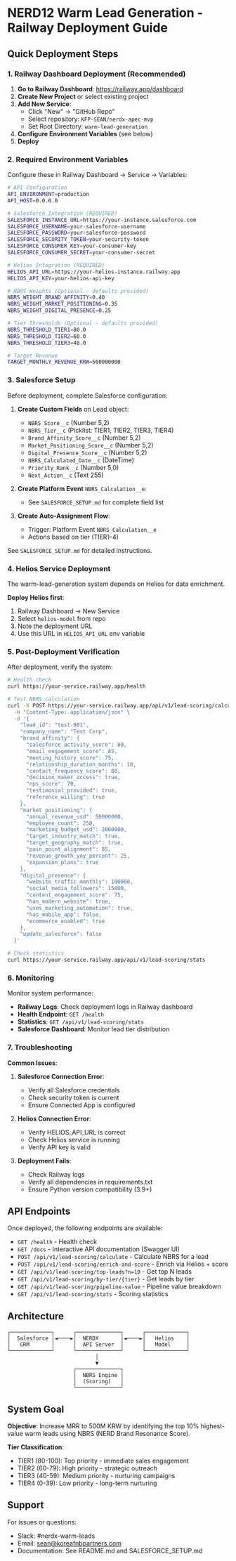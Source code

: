 # NERD12 Warm Lead Generation - Railway Deployment Guide

## Quick Deployment Steps

### 1. Railway Dashboard Deployment (Recommended)

1. **Go to Railway Dashboard**: https://railway.app/dashboard
2. **Create New Project** or select existing project
3. **Add New Service**:
   - Click "New" → "GitHub Repo"
   - Select repository: `KFP-SEAN/nerdx-apec-mvp`
   - Set Root Directory: `warm-lead-generation`
4. **Configure Environment Variables** (see below)
5. **Deploy**

### 2. Required Environment Variables

Configure these in Railway Dashboard → Service → Variables:

```bash
# API Configuration
API_ENVIRONMENT=production
API_HOST=0.0.0.0

# Salesforce Integration (REQUIRED)
SALESFORCE_INSTANCE_URL=https://your-instance.salesforce.com
SALESFORCE_USERNAME=your-salesforce-username
SALESFORCE_PASSWORD=your-salesforce-password
SALESFORCE_SECURITY_TOKEN=your-security-token
SALESFORCE_CONSUMER_KEY=your-consumer-key
SALESFORCE_CONSUMER_SECRET=your-consumer-secret

# Helios Integration (REQUIRED)
HELIOS_API_URL=https://your-helios-instance.railway.app
HELIOS_API_KEY=your-helios-api-key

# NBRS Weights (Optional - defaults provided)
NBRS_WEIGHT_BRAND_AFFINITY=0.40
NBRS_WEIGHT_MARKET_POSITIONING=0.35
NBRS_WEIGHT_DIGITAL_PRESENCE=0.25

# Tier Thresholds (Optional - defaults provided)
NBRS_THRESHOLD_TIER1=80.0
NBRS_THRESHOLD_TIER2=60.0
NBRS_THRESHOLD_TIER3=40.0

# Target Revenue
TARGET_MONTHLY_REVENUE_KRW=500000000
```

### 3. Salesforce Setup

Before deployment, complete Salesforce configuration:

1. **Create Custom Fields** on Lead object:
   - `NBRS_Score__c` (Number 5,2)
   - `NBRS_Tier__c` (Picklist: TIER1, TIER2, TIER3, TIER4)
   - `Brand_Affinity_Score__c` (Number 5,2)
   - `Market_Positioning_Score__c` (Number 5,2)
   - `Digital_Presence_Score__c` (Number 5,2)
   - `NBRS_Calculated_Date__c` (DateTime)
   - `Priority_Rank__c` (Number 5,0)
   - `Next_Action__c` (Text 255)

2. **Create Platform Event** `NBRS_Calculation__e`:
   - See `SALESFORCE_SETUP.md` for complete field list

3. **Create Auto-Assignment Flow**:
   - Trigger: Platform Event `NBRS_Calculation__e`
   - Actions based on tier (TIER1-4)

See `SALESFORCE_SETUP.md` for detailed instructions.

### 4. Helios Service Deployment

The warm-lead-generation system depends on Helios for data enrichment.

**Deploy Helios first**:
1. Railway Dashboard → New Service
2. Select `helios-model` from repo
3. Note the deployment URL
4. Use this URL in `HELIOS_API_URL` env variable

### 5. Post-Deployment Verification

After deployment, verify the system:

```bash
# Health check
curl https://your-service.railway.app/health

# Test NBRS calculation
curl -X POST https://your-service.railway.app/api/v1/lead-scoring/calculate \
  -H "Content-Type: application/json" \
  -d '{
    "lead_id": "test-001",
    "company_name": "Test Corp",
    "brand_affinity": {
      "salesforce_activity_score": 80,
      "email_engagement_score": 85,
      "meeting_history_score": 75,
      "relationship_duration_months": 18,
      "contact_frequency_score": 80,
      "decision_maker_access": true,
      "nps_score": 70,
      "testimonial_provided": true,
      "reference_willing": true
    },
    "market_positioning": {
      "annual_revenue_usd": 50000000,
      "employee_count": 250,
      "marketing_budget_usd": 2000000,
      "target_industry_match": true,
      "target_geography_match": true,
      "pain_point_alignment": 85,
      "revenue_growth_yoy_percent": 25,
      "expansion_plans": true
    },
    "digital_presence": {
      "website_traffic_monthly": 100000,
      "social_media_followers": 15000,
      "content_engagement_score": 75,
      "has_modern_website": true,
      "uses_marketing_automation": true,
      "has_mobile_app": false,
      "ecommerce_enabled": true
    },
    "update_salesforce": false
  }'

# Check statistics
curl https://your-service.railway.app/api/v1/lead-scoring/stats
```

### 6. Monitoring

Monitor system performance:

- **Railway Logs**: Check deployment logs in Railway dashboard
- **Health Endpoint**: `GET /health`
- **Statistics**: `GET /api/v1/lead-scoring/stats`
- **Salesforce Dashboard**: Monitor lead tier distribution

### 7. Troubleshooting

**Common Issues**:

1. **Salesforce Connection Error**:
   - Verify all Salesforce credentials
   - Check security token is current
   - Ensure Connected App is configured

2. **Helios Connection Error**:
   - Verify HELIOS_API_URL is correct
   - Check Helios service is running
   - Verify API key is valid

3. **Deployment Fails**:
   - Check Railway logs
   - Verify all dependencies in requirements.txt
   - Ensure Python version compatibility (3.9+)

## API Endpoints

Once deployed, the following endpoints are available:

- `GET /health` - Health check
- `GET /docs` - Interactive API documentation (Swagger UI)
- `POST /api/v1/lead-scoring/calculate` - Calculate NBRS for a lead
- `POST /api/v1/lead-scoring/enrich-and-score` - Enrich via Helios + score
- `GET /api/v1/lead-scoring/top-leads?n=10` - Get top N leads
- `GET /api/v1/lead-scoring/by-tier/{tier}` - Get leads by tier
- `GET /api/v1/lead-scoring/pipeline-value` - Pipeline value breakdown
- `GET /api/v1/lead-scoring/stats` - Scoring statistics

## Architecture

```
┌─────────────┐      ┌──────────────┐      ┌─────────────┐
│  Salesforce │◄────►│  NERDX       │◄────►│   Helios    │
│   CRM       │      │  API Server  │      │   Model     │
└─────────────┘      └──────────────┘      └─────────────┘
                            │
                            ▼
                     ┌──────────────┐
                     │  NBRS Engine │
                     │  (Scoring)   │
                     └──────────────┘
```

## System Goal

**Objective**: Increase MRR to 500M KRW by identifying the top 10% highest-value warm leads using NBRS (NERD Brand Resonance Score).

**Tier Classification**:
- TIER1 (80-100): Top priority - immediate sales engagement
- TIER2 (60-79): High priority - strategic outreach
- TIER3 (40-59): Medium priority - nurturing campaigns
- TIER4 (0-39): Low priority - long-term nurturing

## Support

For issues or questions:
- Slack: #nerdx-warm-leads
- Email: sean@koreafnbpartners.com
- Documentation: See README.md and SALESFORCE_SETUP.md
